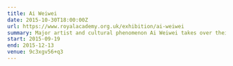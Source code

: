 ```yaml
---
title: Ai Weiwei
date: 2015-10-30T18:00:00Z
url: https://www.royalacademy.org.uk/exhibition/ai-weiwei
summary: Major artist and cultural phenomenon Ai Weiwei takes over their main galleries with brave, provocative and visionary works.
start: 2015-09-19
end: 2015-12-13
venue: 9c3xgv56+q3
---
```

